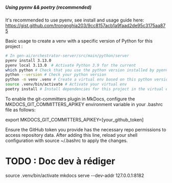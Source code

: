 ##### Using pyenv && poetry (recommended)

It's recommended to use pyenv, see install and usage guide here:
https://gist.github.com/trongnghia203/9cc8157acb1a9faad2de95c3175aa875

Basic usage to create a venv with a specific version of Python for this project :

```sh
# In gen-ai/orchestrator-server/src/main/python/server
pyenv install 3.13.0
pyenv local 3.13.0  # Activate Python 3.9 for the current
which python # Check that you use the python version installed by pyenv
python --version # Check your python version
python -m venv .venv # Create a virtual env based on this python version
source .venv/bin/activate # Activate your virtual env
poetry install # Install dependencies for this project in the virtual env
```

To enable the git-committers plugin in MkDocs, configure the MKDOCS_GIT_COMMITTERS_APIKEY environment variable in your .bashrc file as follows:

export MKDOCS_GIT_COMMITTERS_APIKEY=[your_github_token]

Ensure the GitHub token you provide has the necessary repo permissions to access repository data. After adding this line, reload your shell configuration with source ~/.bashrc to apply the changes.

# TODO : Doc dev à rédiger

source .venv/bin/activate
mkdocs serve --dev-addr 127.0.0.1:8182
